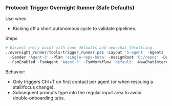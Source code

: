 ### Protocol: Trigger Overnight Runner (Safe Defaults)

Use when
- Kicking off a short autonomous cycle to validate pipelines.

Steps
```powershell
# Easiest entry point with sane defaults and new‑chat throttling
./overnight_runner/tools/trigger_runner.ps1 -Layout '5-agent' -Agents 'Agent-1,Agent-2,Agent-3,Agent-4' `
  -Sender 'Agent-3' -Plan 'single-repo-beta' -AssignRoot 'D:/repos' -DurationMin 480 -IntervalSec 300 `
  -FsmEnabled -FsmAgent 'Agent-5' -FsmWorkflow 'default' -NewChatIntervalSec 3600 -DefaultNewChat -NewWindow
```

Behavior:
- Only triggers Ctrl+T on first contact per agent (or when rescuing a stall/focus change).
- Subsequent prompts type into the regular input area to avoid double‑onboarding tabs.





